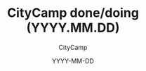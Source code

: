 ---
title: "CityCamp done/doing (YYYY.MM.DD)"
description: "What we've done, what's next and special thanks to the people helping us."
date: YYYY-MM-DD
modified: 
author: CityCamp
img-og: checklist-og.png
img-alt: "Checklist icon"
img-caption: "Checklist icon from Font Awesome"
img-link: https://fontawesome.com/
topics:
---
